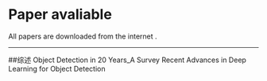 # Paper avaliable
All papers are downloaded from the internet .

-------------------------------------------------
##综述
Object Detection in 20 Years_A Survey
Recent Advances in Deep Learning for Object Detection